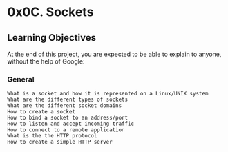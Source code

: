 # 0x0C. Sockets
## Learning Objectives

At the end of this project, you are expected to be able to explain to anyone, without the help of Google:
### General

    What is a socket and how it is represented on a Linux/UNIX system
    What are the different types of sockets
    What are the different socket domains
    How to create a socket
    How to bind a socket to an address/port
    How to listen and accept incoming traffic
    How to connect to a remote application
    What is the the HTTP protocol
    How to create a simple HTTP server

